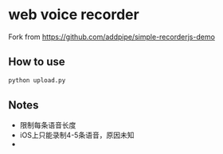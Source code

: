 # web voice recorder
Fork from https://github.com/addpipe/simple-recorderjs-demo

## How to use
```python
python upload.py
```

## Notes
- 限制每条语音长度
- iOS上只能录制4-5条语音，原因未知
- 